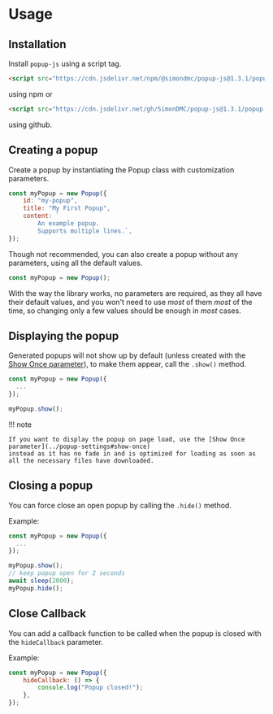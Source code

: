 # Usage

## Installation

Install `popup-js` using a script tag.

```html
<script src="https://cdn.jsdelivr.net/npm/@simondmc/popup-js@1.3.1/popup.min.js"></script>
```

using npm or

```html
<script src="https://cdn.jsdelivr.net/gh/SimonDMC/popup-js@1.3.1/popup.min.js"></script>
```

using github.

## Creating a popup

Create a popup by instantiating the Popup class with customization parameters.

```javascript
const myPopup = new Popup({
    id: "my-popup",
    title: "My First Popup",
    content: `
        An example popup.
        Supports multiple lines.`,
});
```

Though not recommended, you can also create a popup without any parameters, using all the default values.

```javascript
const myPopup = new Popup();
```

With the way the library works, no parameters are required, as they all have their default values, and
you won't need to use _most_ of them _most_ of the time, so changing only a few values should be
enough in _most_ cases.

## Displaying the popup

Generated popups will not show up by default (unless created with the [Show Once parameter](../popup-settings#show-once)),
to make them appear, call the `.show()` method.

```javascript
const myPopup = new Popup({
  ...
});

myPopup.show();
```

!!! note

    If you want to display the popup on page load, use the [Show Once parameter](../popup-settings#show-once)
    instead as it has no fade in and is optimized for loading as soon as
    all the necessary files have downloaded.

## Closing a popup

You can force close an open popup by calling the `.hide()` method.

Example:

```javascript
const myPopup = new Popup({
  ...
});

myPopup.show();
// keep popup open for 2 seconds
await sleep(2000);
myPopup.hide();
```

## Close Callback

You can add a callback function to be called when the popup is closed
with the `hideCallback` parameter.

Example:

```javascript
const myPopup = new Popup({
    hideCallback: () => {
        console.log("Popup closed!");
    },
});
```
